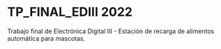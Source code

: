# TP_FINAL_EDIII 2022
Trabajo final de Electrónica Digital III - Estación de recarga de alimentos automática para mascotas.

